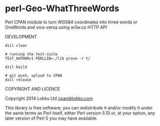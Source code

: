 perl-Geo-WhatThreeWords
=======================

Perl CPAN module to turn WGS84 coordinates into three words or OneWords and vice-versa using w3w.co HTTP API



DEVELOPMENT

	dzil clean

	# running the test-suite
	TEST_AUTHOR=1 PERLLIB=./lib prove -r t/

	dzil build

	# git push, upload to CPAN
	dzil release


COPYRIGHT AND LICENCE

Copyright 2014 Lokku Ltd <cpan@lokku.com>


This library is free software; you can redistribute it and/or modify
it under the same terms as Perl itself, either Perl version 5.10 or,
at your option, any later version of Perl 5 you may have available.
